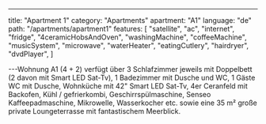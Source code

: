 ---

title: "Apartment 1"
category: "Apartments"
apartment: "A1"
language: "de"
path: "/apartments/apartment1"
features: [
"satellite",
"ac",
"internet",
"fridge",
"4ceramicHobsAndOven",
"washingMachine",
"coffeeMachine",
"musicSystem",
"microwave",
"waterHeater",
"eatingCutlery",
"hairdryer",
"dvdPlayer",
]

---Wohnung A1 (4 + 2) verfügt über 3 Schlafzimmer jeweils mit Doppelbett (2 davon mit Smart LED Sat-Tv), 1 Badezimmer mit Dusche und WC, 1 Gäste WC mit Dusche, Wohnküche mit 42" Smart LED Sat-Tv, 4er Ceranfeld mit Backofen, Kühl / gefrierkombi, Geschirrspülmaschine, Senseo Kaffeepadmaschine, Mikrowelle, Wasserkocher etc. sowie eine 35 m² große private Loungeterrasse mit fantastischem Meerblick.
